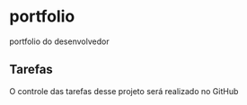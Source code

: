 # portfolio
portfolio do desenvolvedor

## Tarefas

O controle das tarefas desse projeto será realizado no GitHub
